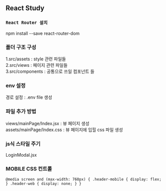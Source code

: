 ## React Study

### `React Router 설치`

npm install --save react-router-dom

### 폴더 구조 구성

1.src/assets : style 관련 파일들  
2.src/views : 페이지 관련 파일들  
3.src/components : 공통으로 쓰일 컴포넌트 들

### env 설정

경로 설정 : .env file 생성

### 파일 추가 방법

views/mainPage/Index.jsx : 뷰 페이지 생성  
assets/mainPage/Index.css : 뷰 페이지에 입힐 css 파일 생성

### js식 스타일 주기

LoginModal.jsx

### MOBILE CSS 컨트롤

`@media screen and (max-width: 760px) { .header-mobile { display: flex; } .header-web { display: none; } }`
